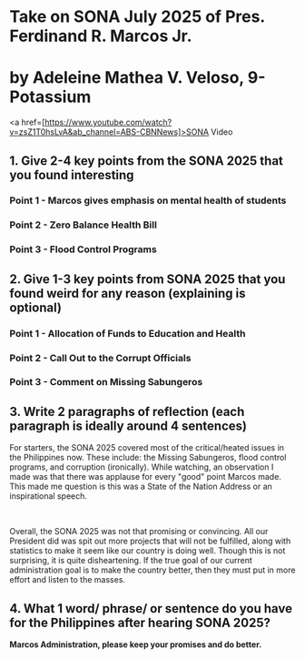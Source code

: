 # Take on SONA July 2025 of Pres. Ferdinand R. Marcos Jr.
# by Adeleine Mathea V. Veloso, 9-Potassium

<a href=[https://www.youtube.com/watch?v=zsZ1T0hsLvA&ab_channel=ABS-CBNNews]>SONA Video</a>

## 1. Give 2-4 key points from the SONA 2025 that you found interesting

### Point 1 - Marcos gives emphasis on mental health of students
### Point 2 - Zero Balance Health Bill
### Point 3 - Flood Control Programs

## 2. Give 1-3 key points from SONA 2025 that you found weird for any reason (explaining is optional)

### Point 1 - Allocation of Funds to Education and Health
### Point 2 - Call Out to the Corrupt Officials
### Point 3 - Comment on Missing Sabungeros

## 3. Write 2 paragraphs of reflection (each paragraph is ideally around 4 sentences)

<p>For starters, the SONA 2025 covered most of the critical/heated issues in the Philippines now. These include: the Missing Sabungeros, flood control programs, and corruption (ironically). While watching, an observation I made was that there was applause for every "good" point Marcos made. This made me question is this was a State of the Nation Address or an inspirational speech. </p>
<br>
<p>Overall, the SONA 2025 was not that promising or convincing. All our President did was spit out more projects that will not be fulfilled, along with statistics to make it seem like our country is doing well. Though this is not surprising, it is quite disheartening. If the true goal of our current administration goal is to make the country better, then they must put in more effort and listen to the masses.</p>

## 4. What 1 word/ phrase/ or sentence do you have for the Philippines after hearing SONA 2025?

**Marcos Administration, please keep your promises and do better.**
